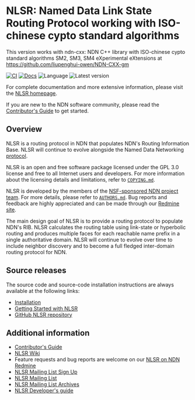 # NLSR: Named Data Link State Routing Protocol working with ISO-chinese cypto standard algorithms

This version works with ndn-cxx: NDN C++ library with ISO-chinese cypto standard algorithms SM2, SM3, SM4 eXperimental eXtensions at
https://github.com/liupenghui-owen/NDN-CXX-gm

[![CI](https://github.com/named-data/NLSR/actions/workflows/ci.yml/badge.svg)](https://github.com/named-data/NLSR/actions/workflows/ci.yml)
[![Docs](https://github.com/named-data/NLSR/actions/workflows/docs.yml/badge.svg)](https://github.com/named-data/NLSR/actions/workflows/docs.yml)
![Language](https://img.shields.io/badge/C%2B%2B-14-blue)
![Latest version](https://img.shields.io/github/v/tag/named-data/NLSR?label=Latest%20version)

For complete documentation and more extensive information,
please visit the [NLSR homepage](https://named-data.net/doc/NLSR/current/).

If you are new to the NDN software community, please read the
[Contributor's Guide](https://github.com/named-data/.github/blob/master/CONTRIBUTING.md)
to get started.

## Overview

NLSR is a routing protocol in NDN that populates NDN's Routing Information Base.
NLSR will continue to evolve alongside the Named Data Networking
[protocol](https://named-data.net/doc/NDN-packet-spec/current/).

NLSR is an open and free software package licensed under the GPL 3.0 license and free to
all Internet users and developers.  For more information about the licensing details and
limitations, refer to [`COPYING.md`](COPYING.md).

NLSR is developed by the members of the [NSF-sponsored NDN project team](https://named-data.net/project/participants/).
For more details, please refer to [`AUTHORS.md`](AUTHORS.md).
Bug reports and feedback are highly appreciated and can be made through our
[Redmine site](https://redmine.named-data.net/projects/nlsr/issues).

The main design goal of NLSR is to provide a routing protocol to populate NDN's RIB.
NLSR calculates the routing table using link-state or hyperbolic routing and produces
multiple faces for each reachable name prefix in a single authoritative domain. NLSR
will continue to evolve over time to include neighbor discovery and to become a full
fledged inter-domain routing protocol for NDN.

## Source releases

The source code and source-code installation instructions are always available at
the following links:

- [Installation](https://named-data.net/doc/NLSR/current/INSTALL.html)
- [Getting Started with NLSR](https://named-data.net/doc/NLSR/current/GETTING-STARTED.html)
- [GitHub NLSR repository](https://github.com/named-data/NLSR)

## Additional information

- [Contributor's Guide](https://github.com/named-data/.github/blob/master/CONTRIBUTING.md)
- [NLSR Wiki](https://redmine.named-data.net/projects/nlsr/wiki/)
- Feature requests and bug reports are welcome on our
  [NLSR on NDN Redmine](https://redmine.named-data.net/projects/nlsr/issues)
- [NLSR Mailing List Sign Up](https://listserv.memphis.edu/scripts/wa.exe?GETPW1)
- [NLSR Mailing List](https://listserv.memphis.edu/scripts/wa.exe?SUBED1=NLSR-HELP-L&A=1)
- [NLSR Mailing List Archives](https://listserv.memphis.edu/scripts/wa.exe?A0=NLSR-HELP-L)
- [NLSR Developer's guide](https://github.com/named-data/NLSR/blob/developers-guide/NLSR-Developers-Guide.pdf)
